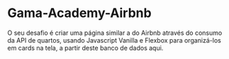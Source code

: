 # Gama-Academy-Airbnb
O seu desafio é criar uma página similar a do Airbnb através do consumo da API de quartos, usando Javascript Vanilla e Flexbox para organizá-los em cards na tela, a partir deste banco de dados aqui.
